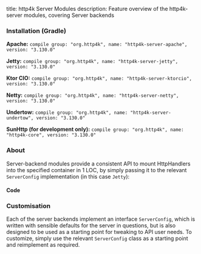 title: http4k Server Modules
description: Feature overview of the http4k-server modules, covering Server backends

### Installation (Gradle)
**Apache:** ```compile group: "org.http4k", name: "http4k-server-apache", version: "3.130.0"```

**Jetty:** ```compile group: "org.http4k", name: "http4k-server-jetty", version: "3.130.0"```

**Ktor CIO:** ```compile group: "org.http4k", name: "http4k-server-ktorcio", version: "3.130.0"```

**Netty:** ```compile group: "org.http4k", name: "http4k-server-netty", version: "3.130.0"```

**Undertow:** ```compile group: "org.http4k", name: "http4k-server-undertow", version: "3.130.0"```

**SunHttp (for development only):** ```compile group: "org.http4k", name: "http4k-core", version: "3.130.0"```

### About
Server-backend modules provide a consistent API to mount HttpHandlers into the specified container in 1 LOC, by 
simply passing it to the relevant `ServerConfig` implementation (in this case `Jetty`):

#### Code [<img class="octocat"/>](https://github.com/http4k/http4k/blob/master/src/docs/guide/modules/servers/example_http.kt)
<script src="https://gist-it.appspot.com/https://github.com/http4k/http4k/blob/master/src/docs/guide/modules/servers/example_http.kt"></script>

### Customisation
Each of the server backends implement an interface `ServerConfig`, which is written with sensible defaults for the server in questions, 
but is also designed to be used as a starting point for tweaking to API user needs. To customize, simply use the relevant `ServerConfig` 
class as a starting point and reimplement as required.
